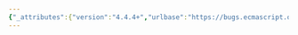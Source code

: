 ```yaml
---
{"_attributes":{"version":"4.4.4+","urlbase":"https://bugs.ecmascript.org/","maintainer":"dherman@mozilla.com"},"bug":{"bug_id":1049,"creation_ts":"2012-11-25 17:18:00 -0800","short_desc":"15.*: \"[[GetInheritence]]\"","delta_ts":"2012-12-21 18:08:21 -0800","product":"Draft for 6th Edition","component":"editorial issue","version":"Rev 12: November 22, 2012 Draft","rep_platform":"All","op_sys":"All","bug_status":"RESOLVED","resolution":"FIXED","priority":"Normal","bug_severity":"normal","everconfirmed":true,"reporter":{"uid":"jmdyck","name":"Michael Dyck"},"assigned_to":{"uid":"allen","name":"Allen Wirfs-Brock"},"long_desc":[{"commentid":2803,"comment_count":0,"who":{"uid":"jmdyck","name":"Michael Dyck"},"bug_when":"2012-11-25 17:18:28 -0800","thetext":"Change\n    [[GetInheritence]]\nto\n    [[GetInheritance]]\n('e' to 'a') in:\n\n  15.2.3.2 / step 2\n  15.2.4.6 / step 4.a\n  15.4.4.11\n  15.17.1.1 / step 3"},{"commentid":2818,"comment_count":1,"who":{"uid":"allen","name":"Allen Wirfs-Brock"},"bug_when":"2012-11-26 09:33:48 -0800","thetext":"corrected in rev 13 editor's draft"}]}}
---
```

